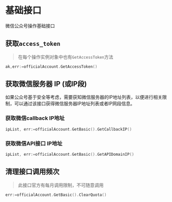 # 基础接口
微信公众号操作基础接口


## 获取`access_token`
> 在每个操作实例对象中也有`GetAccessToken`方法
```go
ak,err:=officialAccount.GetAccessToken()
```

## 获取微信服务器 IP (或IP段)
如果公众号基于安全等考虑，需要获知微信服务器的IP地址列表，以便进行相关限制，可以通过该接口获得微信服务器IP地址列表或者IP网段信息。


### 获取微信callback IP地址

```go
ipList, err:=officialAccount.GetBasic().GetCallbackIP()
```

### 获取微信API接口 IP地址

```go
ipList, err:=officialAccount.GetBasic().GetAPIDomainIP()
```

## 清理接口调用频次
> 此接口官方有每月调用限制，不可随意调用

```go
err:=officialAccount.GetBasic().ClearQuota()
```